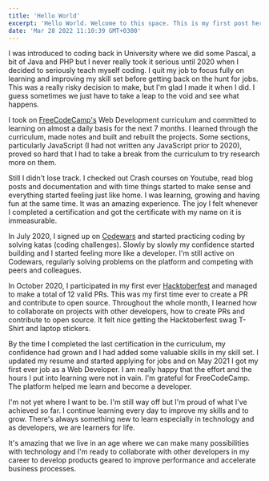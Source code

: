 ```yaml
---
title: 'Hello World'
excerpt: 'Hello World. Welcome to this space. This is my first post here and I figured I might as well start off by reflecting a bit on my journey in the vast world of code so far. Here we go.'
date: 'Mar 28 2022 11:10:39 GMT+0300'
---
```


I was introduced to coding back in University where we did some Pascal, a bit of Java and PHP but I never really took it serious until 2020 when I decided to seriously teach myself coding. I quit my job to focus fully on learning and improving my skill set before getting back on the hunt for jobs. This was a really risky decision to make, but I'm glad I made it when I did. I guess sometimes we just have to take a leap to the void and see what happens.

I took on [FreeCodeCamp's](https://www.freecodecamp.org/) Web Development curriculum and committed to learning on almost a daily basis for the next 7 months. I learned through the curriculum, made notes and built and rebuilt the projects. Some sections, particularly JavaScript (I had not written any JavaScript prior to 2020), proved so hard that I had to take a break from the curriculum to try research more on them. 

Still I didn't lose track. I checked out Crash courses on Youtube, read blog posts and documentation and with time things started to make sense and everything started feeling just like home. I was learning, growing and having fun at the same time. It was an amazing experience. The joy I felt whenever I completed a certification and got the certificate with my name on it is immeasurable. 

In July 2020, I signed up on [Codewars](https://codewars.com) and started practicing coding by solving katas (coding challenges).  Slowly by slowly my confidence started building and I started feeling more like a developer. I'm still active on Codewars, regularly solving problems on the platform and competing with peers and colleagues.

In October 2020, I participated in my first ever [Hacktoberfest](https://hacktoberfest.digitalocean.com/) and managed to make a total of 12 valid PRs. This was my first time ever to create a PR and contribute to open source. Throughout the whole month, I learned how to collaborate on projects with other developers, how to create PRs and contribute to open source. It felt nice getting the Hacktoberfest swag T-Shirt and laptop stickers.

By the time I completed the last certification in the curriculum, my confidence had grown and I had added some valuable skills in my skill set. I updated my resume and started applying for jobs and on May 2021 I got my first ever job as a Web Developer. I am really happy that the effort and the hours I put into learning were not in vain. I'm grateful for FreeCodeCamp. The platform helped me learn and become a developer. 

I'm not yet where I want to be. I'm still way off but I'm proud of what I've achieved so far. I continue learning every day to improve my skills and to grow. There's always something new to learn especially in technology and as developers, we are learners for life.

It's amazing that we live in an age where we can make many possibilities with technology and I'm ready to collaborate with other developers in my career to develop products geared to improve performance and accelerate business processes.

